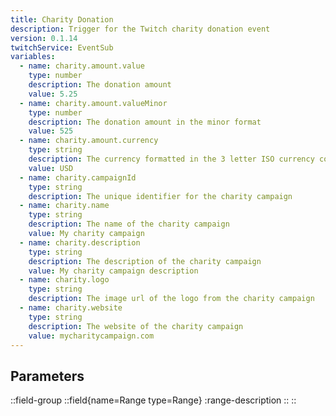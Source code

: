 ```yaml
---
title: Charity Donation
description: Trigger for the Twitch charity donation event
version: 0.1.14
twitchService: EventSub
variables:
  - name: charity.amount.value
    type: number
    description: The donation amount
    value: 5.25
  - name: charity.amount.valueMinor
    type: number
    description: The donation amount in the minor format
    value: 525
  - name: charity.amount.currency
    type: string
    description: The currency formatted in the 3 letter ISO currency code of the donation
    value: USD
  - name: charity.campaignId
    type: string
    description: The unique identifier for the charity campaign
  - name: charity.name
    type: string
    description: The name of the charity campaign
    value: My charity campaign
  - name: charity.description
    type: string
    description: The description of the charity campaign
    value: My charity campaign description
  - name: charity.logo
    type: string
    description: The image url of the logo from the charity campaign
  - name: charity.website
    type: string
    description: The website of the charity campaign
    value: mycharitycampaign.com
---
```


## Parameters
::field-group
  ::field{name=Range type=Range}
    :range-description
  ::
::